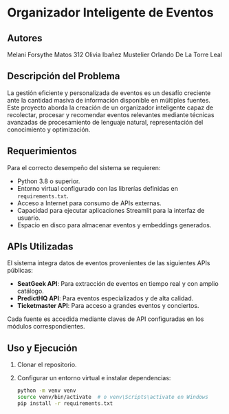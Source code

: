 # Organizador Inteligente de Eventos

## Autores
Melani Forsythe Matos 312 
Olivia Ibañez Mustelier 
Orlando De La Torre Leal 

## Descripción del Problema
La gestión eficiente y personalizada de eventos es un desafío creciente ante la cantidad masiva de información disponible en múltiples fuentes. Este proyecto aborda la creación de un organizador inteligente capaz de recolectar, procesar y recomendar eventos relevantes mediante técnicas avanzadas de procesamiento de lenguaje natural, representación del conocimiento y optimización.

## Requerimientos
Para el correcto desempeño del sistema se requieren:

- Python 3.8 o superior.
- Entorno virtual configurado con las librerías definidas en `requirements.txt`.
- Acceso a Internet para consumo de APIs externas.
- Capacidad para ejecutar aplicaciones Streamlit para la interfaz de usuario.
- Espacio en disco para almacenar eventos y embeddings generados.

## APIs Utilizadas
El sistema integra datos de eventos provenientes de las siguientes APIs públicas:

- **SeatGeek API**: Para extracción de eventos en tiempo real y con amplio catálogo.
- **PredictHQ API**: Para eventos especializados y de alta calidad.
- **Ticketmaster API**: Para acceso a grandes eventos y conciertos.

Cada fuente es accedida mediante claves de API configuradas en los módulos correspondientes.

## Uso y Ejecución
1. Clonar el repositorio.
2. Configurar un entorno virtual e instalar dependencias:

   ```bash
   python -m venv venv
   source venv/bin/activate  # o venv\Scripts\activate en Windows
   pip install -r requirements.txt

